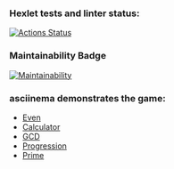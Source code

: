 ### Hexlet tests and linter status:
[![Actions Status](https://github.com/Siber-92/java-project-lvl1/workflows/hexlet-check/badge.svg)](https://github.com/Siber-92/java-project-lvl1/actions)

### Maintainability Badge
[![Maintainability](https://api.codeclimate.com/v1/badges/cb78b49900c4acb46201/maintainability)](https://codeclimate.com/github/Siber-92/java-project-lvl1/maintainability)

### asciinema demonstrates the game:
- [Even](https://asciinema.org/a/ernUixTjEEruskx8RMGv0FOHI)
- [Calculator](https://asciinema.org/a/omm0kAD38RbuwZVBS1TLkpflw)
- [GCD](https://asciinema.org/a/RFhBVtTbfh8OOIESrYeURRbER)
- [Progression](https://asciinema.org/a/oYGkOuvV9z4D3EaeOgni2OB6u)
- [Prime](https://asciinema.org/a/iY6YqUvRCYWDr9HjM9n5WvmAO)